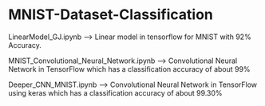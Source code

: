 # MNIST-Dataset-Classification


LinearModel_GJ.ipynb --> Linear model in tensorflow for MNIST with 92% Accuracy.

MNIST_Convolutional_Neural_Network.ipynb -->  Convolutional Neural Network in TensorFlow which has a classification accuracy of about 99%

 Deeper_CNN_MNIST.ipynb --> Convolutional Neural Network in TensorFlow using keras which has a classification accuracy of about 99.30%
